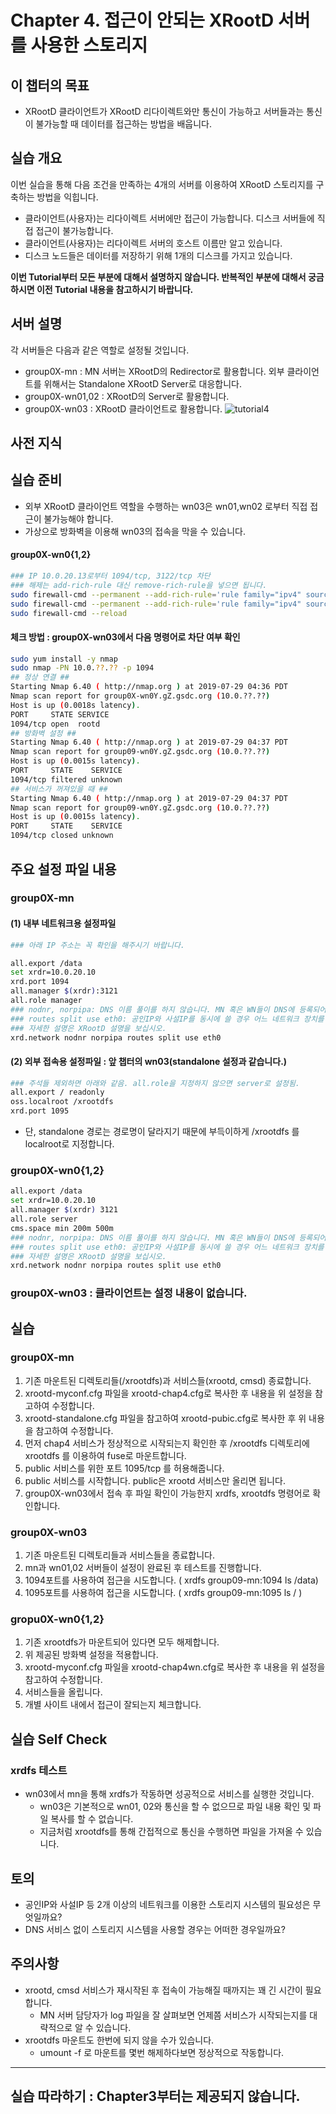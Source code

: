# Chapter 4. 접근이 안되는 XRootD 서버를 사용한 스토리지 


## 이 챕터의 목표
   * XRootD 클라이언트가 XRootD 리다이렉트와만 통신이 가능하고 서버들과는 통신이 불가능할 때 데이터를 접근하는 방법을 배웁니다.

## 실습 개요
이번 실습을 통해 다음 조건을 만족하는 4개의 서버를 이용하여 XRootD 스토리지를 구축하는 방법을 익힙니다. 
   * 클라이언트(사용자)는 리다이렉트 서버에만 접근이 가능합니다. 디스크 서버들에 직접 접근이 불가능합니다.       
   * 클라이언트(사용자)는 리다이렉트 서버의 호스트 이름만 알고 있습니다.
   * 디스크 노드들은 데이터를 저장하기 위해 1개의 디스크를 가지고 있습니다.

**이번 Tutorial부터 모든 부분에 대해서 설명하지 않습니다. 반복적인 부분에 대해서 궁금하시면 이전 Tutorial 내용을 참고하시기 바랍니다.**

## 서버 설명
각 서버들은 다음과 같은 역할로 설정될 것입니다.
   *  group0X-mn : MN 서버는 XRootD의 Redirector로 활용합니다. 외부 클라이언트를 위해서는 Standalone XRootD Server로 대응합니다.
   *  group0X-wn01,02 : XRootD의 Server로 활용합니다.
   *  group0X-wn03 : XRootD 클라이언트로 활용합니다.
![tutorial4](https://user-images.githubusercontent.com/4969463/62031449-5ec34b00-b222-11e9-8e70-ea07fbaf8418.png)

## 사전 지식

## 실습 준비
   * 외부 XRootD 클라이언트 역할을 수행하는 wn03은 wn01,wn02 로부터 직접 접근이 불가능해야 합니다. 
   * 가상으로 방화벽을 이용해 wn03의 접속을 막을 수 있습니다.
#### group0X-wn0{1,2}
```bash
### IP 10.0.20.13로부터 1094/tcp, 3122/tcp 차단
### 해제는 add-rich-rule 대신 remove-rich-rule을 넣으면 됩니다.
sudo firewall-cmd --permanent --add-rich-rule='rule family="ipv4" source address="10.0.20.13/32" port port="1094" protocol="tcp" reject'
sudo firewall-cmd --permanent --add-rich-rule='rule family="ipv4" source address="10.0.20.13/32" port port="3121" protocol="tcp" reject'
sudo firewall-cmd --reload
````

#### 체크 방법 : group0X-wn03에서 다음 명령어로 차단 여부 확인 
```bash
sudo yum install -y nmap
sudo nmap -PN 10.0.??.?? -p 1094
## 정상 연결 ##
Starting Nmap 6.40 ( http://nmap.org ) at 2019-07-29 04:36 PDT
Nmap scan report for group0X-wn0Y.gZ.gsdc.org (10.0.??.??)
Host is up (0.0018s latency).
PORT     STATE SERVICE
1094/tcp open  rootd
## 방화벽 설정 ##
Starting Nmap 6.40 ( http://nmap.org ) at 2019-07-29 04:37 PDT
Nmap scan report for group09-wn0Y.gZ.gsdc.org (10.0.??.??)
Host is up (0.0015s latency).
PORT     STATE    SERVICE
1094/tcp filtered unknown
## 서비스가 꺼져있을 때 ##
Starting Nmap 6.40 ( http://nmap.org ) at 2019-07-29 04:37 PDT
Nmap scan report for group09-wn0Y.gZ.gsdc.org (10.0.??.??)
Host is up (0.0015s latency).
PORT     STATE    SERVICE
1094/tcp closed unknown
```

## 주요 설정 파일 내용
### group0X-mn 
#### (1) 내부 네트워크용 설정파일
```bash
### 아래 IP 주소는 꼭 확인을 해주시기 바랍니다.

all.export /data
set xrdr=10.0.20.10 
xrd.port 1094
all.manager $(xrdr):3121
all.role manager
### nodnr, norpipa: DNS 이름 풀이를 하지 않습니다. MN 혹은 WN들이 DNS에 등록되어 있지 않다면 반드시 nodnr,norpipa를 지정해야 합니다.
### routes split use eth0: 공인IP와 사설IP를 동시에 쓸 경우 어느 네트워크 장치를 통해 XRootD 서비스를 실행할지를 선택해야 합니다.
### 자세한 설명은 XRootD 설명을 보십시오. 
xrd.network nodnr norpipa routes split use eth0 
```
#### (2) 외부 접속용 설정파일 : 앞 챕터의 wn03(standalone 설정과 같습니다.)
```bash
### 주석들 제외하면 아래와 같음. all.role을 지정하지 않으면 server로 설정됨.
all.export / readonly
oss.localroot /xrootdfs
xrd.port 1095  
```
   * 단, standalone 경로는 경로명이 달라지기 때문에 부득이하게 /xrootdfs 를 localroot로 지정합니다.

### group0X-wn0{1,2}
```bash
all.export /data 
set xrdr=10.0.20.10
all.manager $(xrdr) 3121
all.role server
cms.space min 200m 500m
### nodnr, norpipa: DNS 이름 풀이를 하지 않습니다. MN 혹은 WN들이 DNS에 등록되어 있지 않다면 반드시 nodnr,norpipa를 지정해야 합니다.
### routes split use eth0: 공인IP와 사설IP를 동시에 쓸 경우 어느 네트워크 장치를 통해 XRootD 서비스를 실행할지를 선택해야 합니다.
### 자세한 설명은 XRootD 설명을 보십시오. 
xrd.network nodnr norpipa routes split use eth0 
```
### group0X-wn03 : 클라이언트는 설정 내용이 없습니다.

## 실습 

### group0X-mn
1. 기존 마운트된 디렉토리들(/xrootdfs)과 서비스들(xrootd, cmsd) 종료합니다. 
1. xrootd-myconf.cfg 파일을 xrootd-chap4.cfg로 복사한 후 내용을 위 설정을 참고하여 수정합니다.
1. xrootd-standalone.cfg 파일을 참고하여 xrootd-pubic.cfg로 복사한 후 위 내용을 참고하여 수정합니다.
1. 먼저 chap4 서비스가 정상적으로 시작되는지 확인한 후 /xrootdfs 디렉토리에 xrootdfs 를 이용하여 fuse로 마운트합니다.
1. public 서비스를 위한 포트 1095/tcp 를 허용해줍니다.
1. public 서비스를 시작합니다. public은 xrootd 서비스만 올리면 됩니다.
1. group0X-wn03에서 접속 후 파일 확인이 가능한지 xrdfs, xrootdfs 명령어로 확인합니다.

### group0X-wn03 
1. 기존 마운트된 디렉토리들과 서비스들을 종료합니다.
1. mn과 wn01,02 서버들이 설정이 완료된 후 테스트를 진행합니다.
1. 1094포트를 사용하여 접근을 시도합니다. ( xrdfs group09-mn:1094 ls /data)
1. 1095포트를 사용하여 접근을 시도합니다. ( xrdfs group09-mn:1095 ls / )


### gropu0X-wn0{1,2}
1. 기존 xrootdfs가 마운트되어 있다면 모두 해제합니다.
1. 위 제공된 방화벽 설정을 적용합니다.
1. xrootd-myconf.cfg 파일을 xrootd-chap4wn.cfg로 복사한 후 내용을 위 설정을 참고하여 수정합니다.
1. 서비스들을 올립니다.
1. 개별 사이트 내에서 접근이 잘되는지 체크합니다.


## 실습 Self Check
### xrdfs 테스트
   * wn03에서 mn을 통해 xrdfs가 작동하면 성공적으로 서비스를 실행한 것입니다.
      * wn03은 기본적으로 wn01, 02와 통신을 할 수 없으므로 파일 내용 확인 및 파일 복사를 할 수 없습니다.
      * 지금처럼 xrootdfs를 통해 간접적으로 통신을 수행하면 파일을 가져올 수 있습니다.


## 토의
   * 공인IP와 사설IP 등 2개 이상의 네트워크를 이용한 스토리지 시스템의 필요성은 무엇일까요?
   * DNS 서비스 없이 스토리지 시스템을 사용할 경우는 어떠한 경우일까요?
   
   
## 주의사항
   * xrootd, cmsd 서비스가 재시작된 후 접속이 가능해질 때까지는 꽤 긴 시간이 필요합니다.
      * MN 서버 담당자가 log 파일을 잘 살펴보면 언제쯤 서비스가 시작되는지를 대략적으로 알 수 있습니다.
   * xrootdfs 마운트도 한번에 되지 않을 수가 있습니다. 
      * umount -f 로 마운트를 몇번 해제하다보면 정상적으로 작동합니다.
      
------------
## 실습 따라하기 : Chapter3부터는 제공되지 않습니다.
